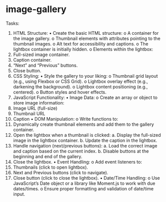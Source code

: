 ﻿# image-gallery
Tasks:
1. HTML Structure:
• Create the basic HTML structure:
o A container for the image gallery.
o Thumbnail elements with attributes pointing to the thumbnail images.
o Alt text for accessibility and captions.
o The lightbox container is initially hidden. 
o Elements within the lightbox:
1. Full-sized image container.
2. Caption container.
3. “Next” and “Previous” buttons.
4. Close button.
2. CSS Styling:
• Style the gallery to your liking:
o Thumbnail grid layout (e.g., using Flexbox or CSS Grid).
o Lightbox overlay effect (e.g., darkening the background).
o Lightbox content positioning (e.g., centered).
o Button styles and hover effects.
3. JavaScript Functionality:
• Image Data:
o Create an array or object to store image information:
1. Image URL (full-size)
2. Thumbnail URL
3. Caption
• DOM Manipulation:
o Write functions to:
1. Dynamically create thumbnail elements and add them to the 
gallery container.
2. Open the lightbox when a thumbnail is clicked:
a. Display the full-sized image in the lightbox container.
b. Update the caption in the lightbox.
3. Handle navigation (next/previous buttons):
a. Load the correct image and caption based on the current 
index.
b. Disable buttons at the beginning and end of the gallery.
4. Close the lightbox.
• Event Handling:
o Add event listeners to:
1. Thumbnails (click to open lightbox).
2. Next and Previous buttons (click to navigate).
3. Close button (click to close the lightbox).
• Date/Time Handling:
o Use JavaScript’s Date object or a library like Moment.js to work with 
due dates/times.
o Ensure proper formatting and validation of date/time input.
